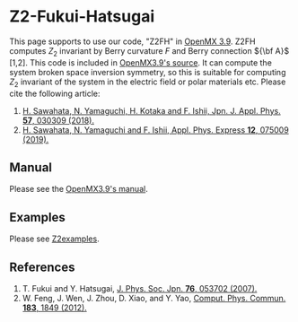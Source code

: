 # Z2-Fukui-Hatsugai
This page supports to use our code, "Z2FH" in [OpenMX 3.9](http://openmx-square.org/).
Z2FH computes $Z_{2}$ invariant by Berry curvature $F$ and Berry connection ${\bf A}$ [1,2]. This code is included in [OpenMX3.9's source](http://openmx-square.org/download.html).
It can compute the system broken space inversion symmetry, so this is suitable for computing $Z_{2}$ invariant of the system in the electric field or polar materials etc.
Please cite the following article: 
1. [H. Sawahata, N. Yamaguchi, H. Kotaka and F. Ishii, Jpn. J. Appl. Phys. **57**, 030309 (2018).](https://iopscience.iop.org/article/10.7567/JJAP.57.030309)
1. [H. Sawahata, N. Yamaguchi and F. Ishii,
Appl. Phys. Express **12**, 075009 (2019).](https://iopscience.iop.org/article/10.7567/1882-0786/ab25d3)

## Manual
Please see the [OpenMX3.9's manual](http://openmx-square.org/openmx_man3.9/node186.html).

## Examples
Please see [Z2examples](./Z2examples.md). 

## References
1. T. Fukui and Y. Hatsugai, [J. Phys. Soc. Jpn. **76**, 053702 (2007).](https://journals.jps.jp/doi/abs/10.1143/JPSJ.76.053702)
1. W. Feng, J. Wen, J. Zhou, D. Xiao, and Y. Yao, [Comput. Phys. Commun. **183**, 1849 (2012).](https://doi.org/10.1016/j.cpc.2012.04.001)
